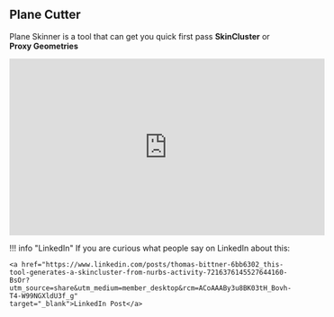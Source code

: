 
## Plane Cutter
Plane Skinner is a tool that can get you quick first pass **SkinCluster** or **Proxy Geometries**
 
 
<iframe width="560" height="315"
src="https://www.youtube.com/embed/sQqQVCS2vWY"
title="YouTube video player" frameborder="0"
allow="accelerometer; autoplay; clipboard-write; encrypted-media; gyroscope; picture-in-picture"
allowfullscreen></iframe>


!!! info "LinkedIn"
    If you are curious what people say on LinkedIn about this:
    
    <a href="https://www.linkedin.com/posts/thomas-bittner-6bb6302_this-tool-generates-a-skincluster-from-nurbs-activity-7216376145527644160-BsOr?utm_source=share&utm_medium=member_desktop&rcm=ACoAAABy3u8BK03tH_Bovh-T4-W99NGXldU3f_g" 
    target="_blank">LinkedIn Post</a>
